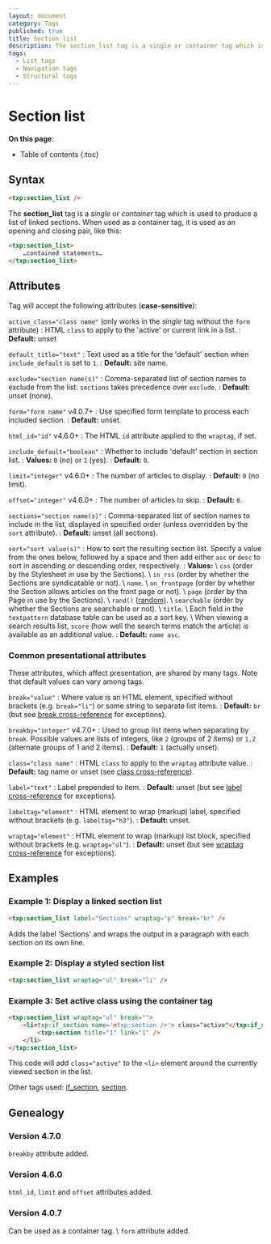 ```yaml
---
layout: document
category: Tags
published: true
title: Section list
description: The section_list tag is a single or container tag which is used to produce a list of linked sections.
tags:
  - List tags
  - Navigation tags
  - Structural tags
---
```


# Section list

**On this page**:

* Table of contents
{:toc}

## Syntax

~~~ html
<txp:section_list />
~~~

The **section_list** tag is a *single* or *container* tag which is used to produce a list of linked sections. When used as a container tag, it is used as an opening and closing pair, like this:

~~~ html
<txp:section_list>
    …contained statements…
</txp:section_list>
~~~

## Attributes

Tag will accept the following attributes (**case-sensitive**):

`active_class="class name"` (only works in the *single* tag without the `form` attribute)
: HTML `class` to apply to the 'active' or current link in a list.
: **Default:** unset

`default_title="text"`
: Text used as a title for the 'default' section when `include_default` is set to `1`.
: **Default:** site name.

`exclude="section name(s)"`
: Comma-separated list of section names to exclude from the list. `sections` takes precedence over `exclude`.
: **Default:** unset (none).

`form="form name"` <span class="footnote warning">v4.0.7+</span>
: Use specified form template to process each included section.
: **Default:** unset.

`html_id="id"` <span class="footnote warning">v4.6.0+</span>
: The HTML `id` attribute applied to the `wraptag`, if set.

`include_default="boolean"`
: Whether to include 'default' section in section list.
: **Values:** `0` (no) or `1` (yes).
: **Default:** `0`.

`limit="integer"` <span class="footnote warning">v4.6.0+</span>
: The number of articles to display.
: **Default:** `0` (no limit).

`offset="integer"` <span class="footnote warning">v4.6.0+</span>
: The number of articles to skip.
: **Default:** `0`.

`sections="section name(s)"`
: Comma-separated list of section names to include in the list, displayed in specified order (unless overridden by the `sort` attribute).
: **Default:** unset (all sections).

`sort="sort value(s)"`
: How to sort the resulting section list. Specify a value from the ones below, followed by a space and then add either `asc` or `desc` to sort in ascending or descending order, respectively.
: **Values:** \\
`css` (order by the Stylesheet in use by the Sections). \\
`in_rss` (order by whether the Sections are syndicatable or not). \\
`name`. \\
`on_frontpage` (order by whether the Section allows articles on the front page or not). \\
`page` (order by the Page in use by the Sections). \\
`rand()` ([random](https://dev.mysql.com/doc/refman/5.7/en/mathematical-functions.html#function_rand)). \\
`searchable` (order by whether the Sections are searchable or not). \\
`title`. \\
Each field in the `textpattern` database table can be used as a sort key. \\
When viewing a search results list, `score` (how well the search terms match the article) is available as an additional value.
: **Default:** `name asc`.

### Common presentational attributes

These attributes, which affect presentation, are shared by many tags. Note that default values can vary among tags.

`break="value"`
: Where value is an HTML element, specified without brackets (e.g. `break="li"`) or some string to separate list items.
: **Default:** `br` (but see [break cross-reference](/tags/tag-attributes-cross-reference#break) for exceptions).

`breakby="integer"` <span class="footnote warning">v4.7.0+</span>
: Used to group list items when separating by `break`. Possible values are lists of integers, like `2` (groups of 2 items) or `1,2` (alternate groups of 1 and 2 items).
: **Default:** `1` (actually unset).

`class="class name"`
: HTML `class` to apply to the `wraptag` attribute value.
: **Default:** tag name or unset (see [class cross-reference](/tags/tag-attributes-cross-reference#class)).

`label="text"`
: Label prepended to item.
: **Default:** unset (but see [label cross-reference](/tags/tag-attributes-cross-reference#label) for exceptions).

`labeltag="element"`
: HTML element to wrap (markup) label, specified without brackets (e.g. `labeltag="h3"`).
: **Default:** unset.

`wraptag="element"`
: HTML element to wrap (markup) list block, specified without brackets (e.g. `wraptag="ul"`).
: **Default:** unset (but see [wraptag cross-reference](/tags/tag-attributes-cross-reference#wraptag) for exceptions).

## Examples

### Example 1: Display a linked section list

~~~ html
<txp:section_list label="Sections" wraptag="p" break="br" />
~~~

Adds the label 'Sections' and wraps the output in a paragraph with each section on its own line.

### Example 2: Display a styled section list

~~~ html
<txp:section_list wraptag="ul" break="li" />
~~~

### Example 3: Set active class using the container tag

~~~ html
<txp:section_list wraptag="ul" break="">
    <li<txp:if_section name='<txp:section />'> class="active"</txp:if_section>>
        <txp:section title="1" link="1" />
    </li>
</txp:section_list>
~~~

This code will add `class="active"` to the `<li>` element around the currently viewed section in the list.

Other tags used: [if_section](if_section), [section](section).

## Genealogy

### Version 4.7.0

`breakby` attribute added.

### Version 4.6.0

`html_id`, `limit` and `offset` attributes added.

### Version 4.0.7

Can be used as a container tag. \\
`form` attribute added.
